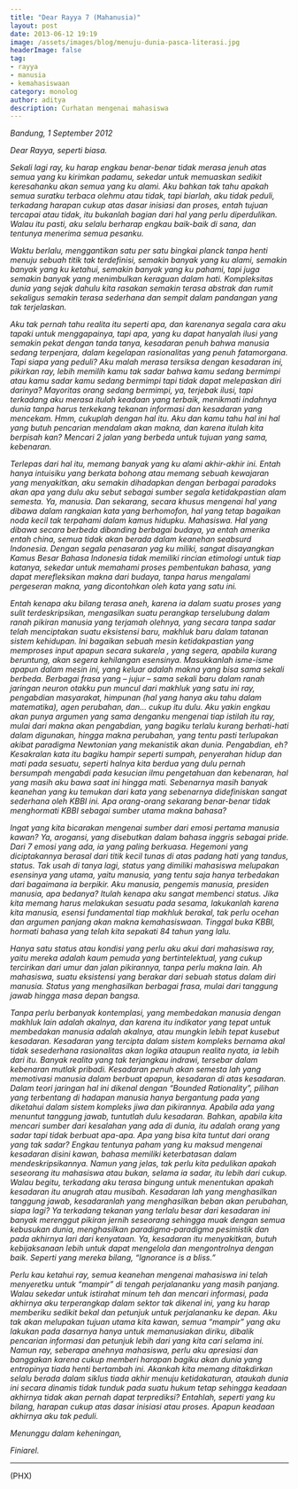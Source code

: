 ```yaml
---
title: "Dear Rayya 7 (Mahanusia)"
layout: post
date: 2013-06-12 19:19
image: /assets/images/blog/menuju-dunia-pasca-literasi.jpg
headerImage: false
tag:
- rayya
- manusia
- kemahasiswaan
category: monolog
author: aditya 
description: Curhatan mengenai mahasiswa
---
```


_Bandung, 1 September 2012_

_Dear Rayya, seperti biasa._

_Sekali lagi ray, ku harap engkau benar-benar tidak merasa jenuh atas semua yang ku kirimkan padamu, sekedar untuk memuaskan sedikit keresahanku akan semua yang ku alami. Aku bahkan tak tahu apakah semua suratku terbaca olehmu atau tidak, tapi biarlah, aku tidak peduli, terkadang harapan cukup atas dasar inisiasi dan proses, entah tujuan tercapai atau tidak, itu bukanlah bagian dari hal yang perlu diperdulikan. Walau itu pasti, aku selalu berharap engkau baik-baik di sana, dan tentunya menerima semua pesanku._

_Waktu berlalu, menggantikan satu per satu bingkai planck tanpa henti menuju sebuah titik tak terdefinisi, semakin banyak yang ku alami, semakin banyak yang ku ketahui, semakin banyak yang ku pahami, tapi juga semakin banyak yang menimbulkan keraguan dalam hati. Kompleksitas dunia yang sejak dahulu kita rasakan semakin terasa abstrak dan rumit sekaligus semakin terasa sederhana dan sempit dalam pandangan yang tak terjelaskan._

_Aku tak pernah tahu realita itu seperti apa, dan karenanya segala cara aku tapaki untuk menggapainya, tapi apa, yang ku dapat hanyalah ilusi yang semakin pekat dengan tanda tanya, kesadaran penuh bahwa manusia sedang terpenjara, dalam kegelapan rasionalitas yang penuh fatamorgana. Tapi siapa yang peduli? Aku malah merasa tersiksa dengan kesadaran ini, pikirkan ray, lebih memilih kamu tak sadar bahwa kamu sedang bermimpi atau kamu sadar kamu sedang bermimpi tapi tidak dapat melepaskan diri darinya? Mayoritas orang sedang bermimpi, ya, terjebak ilusi, tapi terkadang aku merasa itulah keadaan yang terbaik, menikmati indahnya dunia tanpa harus terkekang tekanan informasi dan kesadaran yang mencekam. Hmm, cukuplah dengan hal itu. Aku dan kamu tahu hal ini hal yang butuh pencarian mendalam akan makna, dan karena itulah kita berpisah kan? Mencari 2 jalan yang berbeda untuk tujuan yang sama, kebenaran._

_Terlepas dari hal itu, memang banyak yang ku alami akhir-akhir ini. Entah hanya intuisiku yang berkata bohong atau memang sebuah kewajaran yang menyakitkan, aku semakin dihadapkan dengan berbagai paradoks akan apa yang dulu aku sebut sebagai sumber segala ketidakpastian alam semesta. Ya, manusia. Dan sekarang, secara khusus mengenai hal yang dibawa dalam rangkaian kata yang berhomofon, hal yang tetap bagaikan noda kecil tak terpahami dalam kamus hidupku. Mahasiswa. Hal yang dibawa secara berbeda dibanding berbagai budaya, ya entah amerika entah china, semua tidak akan berada dalam keanehan seabsurd Indonesia. Dengan segala penasaran yag ku miliki, sangat disayangkan Kamus Besar Bahasa Indonesia tidak memiliki rincian etimologi untuk tiap katanya, sekedar untuk memahami proses pembentukan bahasa, yang dapat merefleksikan makna dari budaya, tanpa harus mengalami pergeseran makna, yang dicontohkan oleh kata yang satu ini._

_Entah kenapa aku bilang terasa aneh, karena ia dalam suatu proses yang sulit terdeskripsikan, mengasilkan suatu perangkap terselubung dalam ranah pikiran manusia yang terjamah olehnya, yang secara tanpa sadar telah menciptakan suatu eksistensi baru, makhluk baru dalam tatanan sistem kehidupan. Ini bagaikan sebuah mesin ketidakpastian yang memproses input apapun secara sukarela , yang segera, apabila kurang beruntung, akan segera kehilangan esensinya. Masukkanlah isme-isme apapun dalam mesin ini, yang keluar adalah makna yang bisa sama sekali berbeda.  Berbagai frasa yang – jujur – sama sekali baru dalam ranah jaringan neuron otakku pun muncul dari makhluk yang satu ini ray, pengabdian masyarakat, himpunan (hal yang hanya aku tahu dalam matematika), agen perubahan, dan... cukup itu dulu. Aku yakin engkau akan punya argumen yang sama denganku mengenai tiap istilah itu ray, mulai dari makna akan pengabdian, yang bagiku terlalu kurang berhati-hati dalam digunakan, hingga makna perubahan, yang tentu pasti terlupakan akibat paradigma Newtonian yang mekanistik akan dunia. Pengabdian, eh? Kesakralan kata itu bagiku hampir seperti sumpah, penyerahan hidup dan mati pada sesuatu, seperti halnya kita berdua yang dulu pernah bersumpah mengabdi pada kesucian ilmu pengetahuan dan kebenaran, hal yang masih aku bawa saat ini hingga mati. Sebenarnya masih banyak keanehan yang ku temukan dari kata yang sebenarnya didefiniskan sangat sederhana oleh KBBI ini. Apa orang-orang sekarang benar-benar tidak menghormati KBBI sebagai sumber utama makna bahasa?_

_Ingat yang kita bicarakan mengenai sumber dari emosi pertama manusia kawan? Ya, arogansi, yang disebutkan dalam bahasa inggris sebagai pride. Dari 7 emosi yang ada, ia yang paling berkuasa. Hegemoni yang diciptakannya berasal dari titik kecil tunas di atas padang hati yang tandus, status. Tak usah di tanya lagi, status yang dimiliki mahasiswa melupakan esensinya yang utama, yaitu manusia, yang tentu saja hanya terbedakan dari bagaimana ia berpikir. Aku manusia, pengemis manusia, presiden manusia, apa bedanya? Itulah kenapa aku sangat membenci status. Jika kita memang harus melakukan sesuatu pada sesama, lakukanlah karena kita manusia, esensi fundamental tiap makhluk berakal, tak perlu ocehan dan argumen panjang akan makna kemahasiswaan. Tinggal buka KBBI, hormati bahasa yang telah kita sepakati 84 tahun yang lalu._

_Hanya satu status atau kondisi yang perlu aku akui dari mahasiswa ray, yaitu mereka adalah kaum pemuda yang bertintelektual, yang cukup tercirikan dari umur dan jalan pikirannya, tanpa perlu makna lain. Ah mahasiswa, suatu eksistensi yang berakar dari sebuah status dalam diri manusia. Status yang menghasilkan berbagai frasa, mulai dari tanggung jawab hingga masa depan bangsa._

_Tanpa perlu berbanyak kontemplasi, yang membedakan manusia dengan makhluk lain adalah akalnya, dan karena itu indikator yang tepat untuk membedakan manusia adalah akalnya, atau mungkin lebih tepat kusebut kesadaran. Kesadaran yang tercipta dalam sistem kompleks bernama akal tidak sesederhana rasionalitas akan logika ataupun realita nyata, ia lebih dari itu. Banyak realita yang tak terjangkau indrawi, tersebar dalam kebenaran mutlak pribadi. Kesadaran penuh akan semesta lah yang memotivasi manusia dalam berbuat apapun, kesadaran di atas kesadaran. Dalam teori jaringan hal ini dikenal dengan “Bounded Rationality”, pilihan yang terbentang di hadapan manusia hanya bergantung pada yang diketahui dalam sistem kompleks jiwa dan pikirannya. Apabila ada yang menuntut tanggung jawab, tuntutlah dulu kesadaran. Bahkan, apabila kita mencari sumber dari kesalahan yang ada di dunia, itu adalah orang yang sadar tapi tidak berbuat apa-apa. Apa yang bisa kita tuntut dari orang yang tak sadar? Engkau tentunya paham yang ku maksud mengenai kesadaran disini kawan, bahasa memiliki keterbatasan dalam mendeskripsikannya. Namun yang jelas, tak perlu kita pedulikan apakah seseorang itu mahasiswa atau bukan, selama ia sadar, itu lebih dari cukup. Walau begitu, terkadang aku terasa bingung untuk menentukan apakah kesadaran itu anugrah atau musibah. Kesadaran lah yang menghasilkan tanggung jawab, kesadaranlah yang menghasilkan beban akan perubahan, siapa lagi? Ya terkadang tekanan yang terlalu besar dari kesadaran ini banyak merenggut pikiran jernih seseorang sehingga muak dengan semua kebusukan dunia, menghasilkan paradigma-paradigma pesimistik dan pada akhirnya lari dari kenyataan. Ya, kesadaran itu menyakitkan, butuh kebijaksanaan lebih untuk dapat mengelola dan mengontrolnya dengan baik. Seperti yang mereka bilang, “Ignorance is a bliss.”_

_Perlu kau ketahui ray, semua keanehan mengenai mahasiswa ini telah menyeretku untuk “mampir” di tengah perjalananku yang masih panjang. Walau sekedar untuk istirahat minum teh dan mencari informasi, pada akhirnya aku terperangkap dalam sektor tak dikenal ini, yang ku harap memberiku sedikit bekal dan petunjuk untuk perjalananku ke depan. Aku tak akan melupakan tujuan utama kita kawan, semua “mampir” yang aku lakukan pada dasarnya hanya untuk memanusiakan diriku, dibalik pencarian informasi dan petunjuk lebih dari yang kita cari selama ini. Namun ray, seberapa anehnya mahasiswa, perlu aku apresiasi dan banggakan karena cukup memberi harapan bagiku akan dunia yang entropinya tiada henti bertambah ini. Akankah kita memang ditakdirkan selalu berada dalam siklus tiada akhir menuju ketidakaturan, ataukah dunia ini secara dinamis tidak tunduk pada suatu hukum tetap sehingga keadaan akhirnya tidak akan pernah dapat terprediksi? Entahlah, seperti yang ku bilang, harapan cukup atas dasar inisiasi atau proses. Apapun keadaan akhirnya aku tak peduli._

_Menunggu dalam keheningan,_

_Finiarel._

***

(PHX)